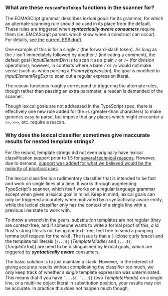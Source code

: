 ### What are these `rescanFooToken` functions in the scanner for?

The ECMASCript grammar describes *lexical goals* for its grammar, for which an alternate scanning rule should be used in its place from the default. These rules are triggered when ***syntactically aware consumers*** require them (i.e. EMCAScript parsers which know when a construct can occur). For details, [see the current ES6 draft](https://people.mozilla.org/~jorendorff/es6-draft.html#sec-grammar-notation).

One example of this is for a single `/` (the forward-slash token). As long as the `/` isn't immediately followed by another `/` (indicating a comment), the default goal (*InputElementDiv*)  is to scan it as a plain `/` or `/=` (for division operations); however, in contexts where a bare `/` or `/=` would not make sense (such as when parsing a *PrimaryExpression*), the goal is modified to *InputElementRegExp* to scan out a regular expression literal.

The rescan functions roughly correspond to triggering the alternate rules, though rather than passing an extra parameter, a rescan is demanded of the scanner.

Though lexical goals are not addressed in the TypeScript spec, there is effectively one new rule added for the `>`s (greater-than characters) to make generics easy to parse, but impose that any places which might encounter a `>>`, `>>>`, etc. require a rescan.

### Why does the lexical classifier sometimes give inaccurate results for nested template strings?

For the record, template strings did not even originally have lexical classification support prior to 1.5 for [several technical reasons](https://github.com/Microsoft/TypeScript/issues/1477#issuecomment-66907946). However, due to demand, [support was added for what we believed would be the majority of practical uses](https://github.com/Microsoft/TypeScript/pull/2026).

The lexical classifier is a rudimentary classifier that is intended to be fast and work on single lines at a time. It works through augmenting TypeScript's scanner, which itself works on a regular language grammar except when given a lexical goal in mind. Keep in mind, lexical goals can only be triggered accurately when motivated by a syntactically aware entity, while the lexical classifier only has the context of a single line with a previous line state to work with.

To throw a wrench in the gears, substitution templates are not regular (they are context-free, and if someone wants to write a formal proof of this, *a la* Rust's string literals not being context-free, feel free to send a pumping lemma pull request for the wiki). The issue is that a `}` (close curly brace) and the template tail literals (`}...${` (*TemplateMiddle*) and ``}...${` `` (*TemplateTail*)) are need to be distinguished by lexical goals, which are triggered by ***syntactically aware*** consumers.

The basic solution is to just maintain a stack. However, in the interest of giving accurate results without complicating the classifier too much, we only keep track of whether a *single* template expression was unterminated. This means that if you have `` `...${ `...${ `` (two *TemplateHead*s) on a single line, or a multiline object literal in substitution position, your results may not be accurate. In practice this does not happen much though.
